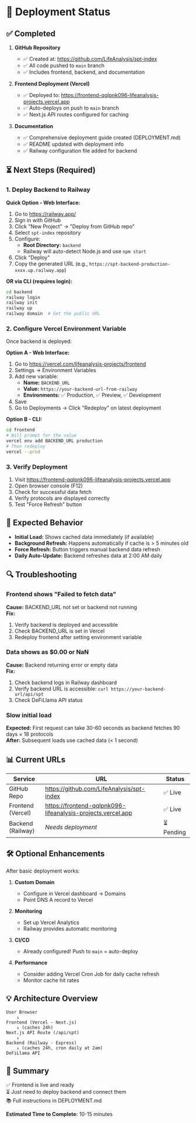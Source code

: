 # 🚀 Deployment Status

## ✅ Completed

1. **GitHub Repository**
   - ✅ Created at: https://github.com/LifeAnalysis/spt-index
   - ✅ All code pushed to `main` branch
   - ✅ Includes frontend, backend, and documentation

2. **Frontend Deployment (Vercel)**
   - ✅ Deployed to: https://frontend-qqlpnk096-lifeanalysis-projects.vercel.app
   - ✅ Auto-deploys on push to `main` branch
   - ✅ Next.js API routes configured for caching

3. **Documentation**
   - ✅ Comprehensive deployment guide created (DEPLOYMENT.md)
   - ✅ README updated with deployment info
   - ✅ Railway configuration file added for backend

## ⏳ Next Steps (Required)

### 1. Deploy Backend to Railway

**Quick Option - Web Interface:**
1. Go to https://railway.app/
2. Sign in with GitHub
3. Click "New Project" → "Deploy from GitHub repo"
4. Select `spt-index` repository
5. Configure:
   - **Root Directory:** `backend`
   - Railway will auto-detect Node.js and use `npm start`
6. Click "Deploy"
7. Copy the generated URL (e.g., `https://spt-backend-production-xxxx.up.railway.app`)

**OR via CLI (requires login):**
```bash
cd backend
railway login
railway init
railway up
railway domain  # Get the public URL
```

### 2. Configure Vercel Environment Variable

Once backend is deployed:

**Option A - Web Interface:**
1. Go to https://vercel.com/lifeanalysis-projects/frontend
2. Settings → Environment Variables
3. Add new variable:
   - **Name:** `BACKEND_URL`
   - **Value:** `https://your-backend-url-from-railway`
   - **Environments:** ✅ Production, ✅ Preview, ✅ Development
4. Save
5. Go to Deployments → Click "Redeploy" on latest deployment

**Option B - CLI:**
```bash
cd frontend
# Will prompt for the value
vercel env add BACKEND_URL production
# Then redeploy
vercel --prod
```

### 3. Verify Deployment

1. Visit https://frontend-qqlpnk096-lifeanalysis-projects.vercel.app
2. Open browser console (F12)
3. Check for successful data fetch
4. Verify protocols are displayed correctly
5. Test "Force Refresh" button

## 🎯 Expected Behavior

- **Initial Load:** Shows cached data immediately (if available)
- **Background Refresh:** Happens automatically if cache is > 5 minutes old
- **Force Refresh:** Button triggers manual backend data refresh
- **Daily Auto-Update:** Backend refreshes data at 2:00 AM daily

## 🔍 Troubleshooting

### Frontend shows "Failed to fetch data"
**Cause:** BACKEND_URL not set or backend not running  
**Fix:** 
1. Verify backend is deployed and accessible
2. Check BACKEND_URL is set in Vercel
3. Redeploy frontend after setting environment variable

### Data shows as $0.00 or NaN
**Cause:** Backend returning error or empty data  
**Fix:**
1. Check backend logs in Railway dashboard
2. Verify backend URL is accessible: `curl https://your-backend-url/api/spt`
3. Check DeFiLlama API status

### Slow initial load
**Expected:** First request can take 30-60 seconds as backend fetches 90 days × 18 protocols  
**After:** Subsequent loads use cached data (< 1 second)

## 📊 Current URLs

| Service | URL | Status |
|---------|-----|--------|
| GitHub Repo | https://github.com/LifeAnalysis/spt-index | ✅ Live |
| Frontend (Vercel) | https://frontend-qqlpnk096-lifeanalysis-projects.vercel.app | ✅ Live |
| Backend (Railway) | *Needs deployment* | ⏳ Pending |

## 🛠️ Optional Enhancements

After basic deployment works:

1. **Custom Domain**
   - Configure in Vercel dashboard → Domains
   - Point DNS A record to Vercel

2. **Monitoring**
   - Set up Vercel Analytics
   - Railway provides automatic monitoring

3. **CI/CD**
   - Already configured! Push to `main` = auto-deploy

4. **Performance**
   - Consider adding Vercel Cron Job for daily cache refresh
   - Monitor cache hit rates

## 💡 Architecture Overview

```
User Browser
    ↓
Frontend (Vercel - Next.js)
    ↓ (caches 24h)
Next.js API Route (/api/spt)
    ↓
Backend (Railway - Express)
    ↓ (caches 24h, cron daily at 2am)
DeFiLlama API
```

## 🎉 Summary

✅ Frontend is live and ready  
⏳ Just need to deploy backend and connect them  
📚 Full instructions in DEPLOYMENT.md

**Estimated Time to Complete:** 10-15 minutes

